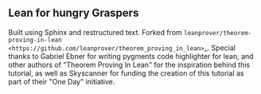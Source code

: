 Lean for hungry Graspers
------------------------

Built using Sphinx and restructured text. Forked from `leanprover/theorem-proving-in-lean <https://github.com/leanprover/theorem_proving_in_lean>`_. Special thanks to Gabriel Ebner for writing pygments code highlighter for lean, and other authors of "Theorem Proving In Lean" for the inspiration behind this tutorial, as well as Skyscanner for funding the creation of this tutorial as part of their "One Day" initiative.